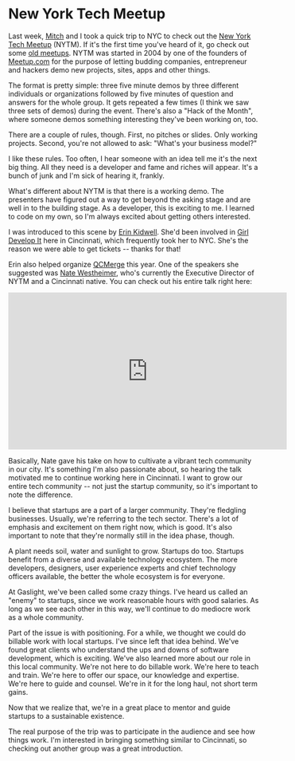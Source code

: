 # New York Tech Meetup

Last week, [Mitch][mitch] and I took a quick trip to NYC to check out
the [New York Tech Meetup][nytm] (NYTM). If it's the first time you've
heard of it, go check out some [old meetups][past]. NYTM was started in
2004 by one of the founders of [Meetup.com][meetup] for the purpose of
letting budding companies, entrepreneur and hackers demo new projects,
sites, apps and other things.

The format is pretty simple: three five minute demos by three different
individuals or organizations followed by five minutes of question and
answers for the whole group. It gets repeated a few times (I think we
saw three sets of demos) during the event. There's also a "Hack of the
Month", where someone demos something interesting they've been working
on, too.

There are a couple of rules, though. First, no pitches or slides. Only
working projects. Second, you're not allowed to ask: "What's your
business model?"

I like these rules. Too often, I hear someone with an idea tell me it's
the next big thing. All they need is a developer and fame and riches
will appear. It's a bunch of junk and I'm sick of hearing it, frankly.

What's different about NYTM is that there is a working demo. The
presenters have figured out a way to get beyond the asking stage and are
well in to the building stage. As a developer, this is exciting to me. I
learned to code on my own, so I'm always excited about getting others
interested.

I was introduced to this scene by [Erin Kidwell][erin]. She'd been
involved in [Girl Develop It][gdi] here in Cincinnati, which frequently
took her to NYC. She's the reason we were able to get tickets -- thanks
for that!

Erin also helped organize [QCMerge][qcmerge] this year. One of the
speakers she suggested was [Nate Westheimer][innonate], who's currently
the Executive Director of NYTM and a Cincinnati native. You can check
out his entire talk right here:

<iframe width="560" height="315"
src="http://www.youtube.com/embed/r7ufdRVEHyY" frameborder="0"
allowfullscreen></iframe>

Basically, Nate gave his take on how to cultivate a vibrant tech
community in our city. It's something I'm also passionate about, so
hearing the talk motivated me to continue working here in Cincinnati. I
want to grow our entire tech community -- not just the startup
community, so it's important to note the difference.

I believe that startups are a part of a larger community. They're
fledgling businesses. Usually, we're referring to the tech sector.
There's a lot of emphasis and excitement on them right now, which is
good. It's also important to note that they're normally still in the
idea phase, though.

A plant needs soil, water and sunlight to grow. Startups do too.
Startups benefit from a diverse and available technology ecosystem. The
more developers, designers, user experience experts and chief technology
officers available, the better the whole ecosystem is for everyone.

At Gaslight, we've been called some crazy things. I've heard us called
an "enemy" to startups, since we work reasonable hours with good
salaries. As long as we see each other in this way, we'll continue to do
mediocre work as a whole community.

Part of the issue is with positioning. For a while, we thought we could
do billable work with local startups. I've since left that idea behind.
We've found great clients who understand the ups and downs of software
development, which is exciting. We've also learned more about our role
in this local community. We're not here to do billable work. We're here
to teach and train. We're here to offer our space, our knowledge and
expertise. We're here to guide and counsel. We're in it for the long
haul, not short term gains.

Now that we realize that, we're in a great place to mentor and guide
startups to a sustainable existence.

The real purpose of the trip was to participate in the audience and see
how things work. I'm interested in bringing something similar to
Cincinnati, so checking out another group was a great introduction.

[mitch]: https://twitter.com/too_mitch
[erin]: https://twitter.com/erinmkidwell
[innonate]: https://twitter.com/innonate
[nytm]: http://nytm.org
[past]: http://nytm.org/events
[qcmerge]: http://qcmerge.com
[meetup]: http://meetup.com
[gdi]: http://girldevelopit.com

